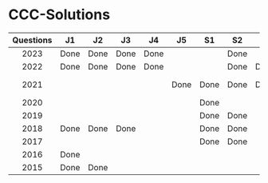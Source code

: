 # CCC-Solutions




| Questions | J1    | J2    | J3    | J4    | J5    | S1    | S2    | S3    | S4    | S5    | 
| :-----:   | :---: | :---: | :---: | :---: | :---: | :---: | :---: | :---: | :---: | :---: |
| 2023      | Done | Done | Done | Done |       |      | Done |      |       |      |
| 2022      | Done | Done | Done | Done |      |       | Done | Done |      |       |
| 2021      |    |      |       |      | Done | Done | Done | Done | To Improve  | |
| 2020      |    |      |       |      |       | Done |      |       |      |       |
| 2019      |    |      |       |      |       | Done | Done |      |       |      |
| 2018      | Done | Done | Done |      |       | Done | Done |      |       |      |
| 2017      |    |      |       |      |       |Done|Done|      |       |      |
| 2016      | Done |      |       |      |       |      |       |      |       |      |
| 2015      | Done | Done |       |      |       |      |       |      |       |      |

 
